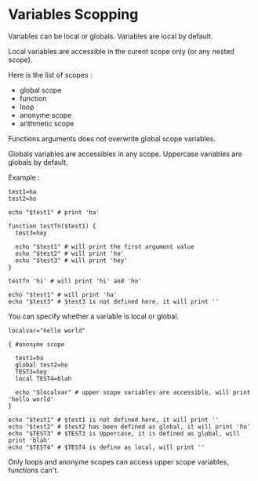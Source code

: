 
# Variables Scopping

Variables can be local or globals. Variables are local by default.

Local variables are accessible in the curent scope only (or any nested scope).

Here is the list of scopes :

- global scope
- function
- loop
- anonyme scope
- arithmetic scope

Functions arguments does not overwrite global scope variables.

Globals variables are accessibles in any scope. Uppercase variables are globals by default.

Example :

```
test1=ha
test2=ho

echo "$test1" # print 'ha'

function testfn($test1) {
  test3=hey

  echo "$test1" # will print the first argument value
  echo "$test2" # will print 'ho'
  echo "$test3" # will print 'hey'
}

testfn 'hi' # will print 'hi' and 'ho'

echo "$test1" # will print 'ha'
echo "$test3" # $test3 is not defined here, it will print ''
```

You can specify whether a variable is local or global.

```
localvar="hello world"

{ #anonyme scope

  test1=ha
  global test2=ho
  TEST3=hey
  local TEST4=blah

  echo "$localvar" # upper scope variables are accessible, will print 'hello world'
}

echo "$test1" # $test1 is not defined here, it will print ''
echo "$test2" # $test2 has been defined as global, it will print 'ho'
echo "$TEST3" # $TEST3 is Uppercase, it is defined as global, will print 'blah'
echo "$TEST4" # $TEST4 is define as local, will print ''

```

Only loops and anonyme scopes can access upper scope variables, functions can't.

